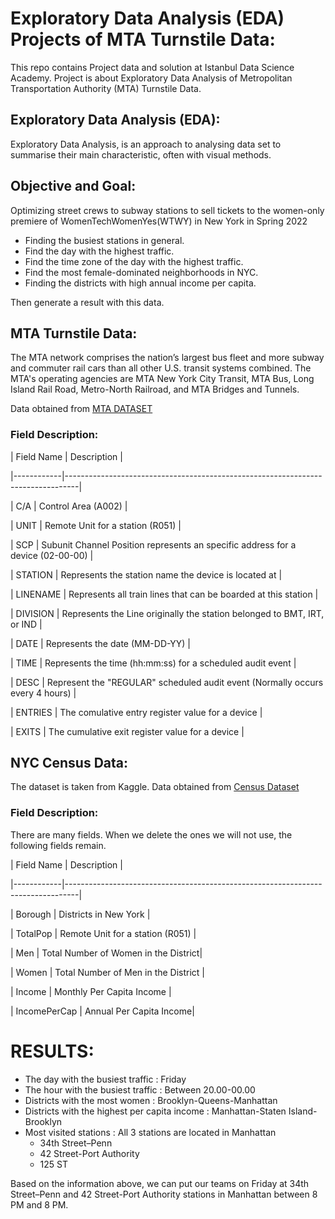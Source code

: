 # Exploratory Data Analysis (EDA) Projects of MTA Turnstile Data:

This repo contains Project data and solution at Istanbul Data Science Academy. Project is about Exploratory Data Analysis of Metropolitan Transportation Authority (MTA) Turnstile Data.


## Exploratory Data Analysis (EDA):

Exploratory Data Analysis, is an approach to analysing data set to summarise their main characteristic, often with visual methods. 

## Objective and Goal:

  Optimizing street crews to subway stations to sell tickets to the women-only premiere of WomenTechWomenYes(WTWY) in New York in Spring 2022

* Finding the busiest stations in general.
* Find the day with the highest traffic.
* Find the time zone of the day with the highest traffic.
* Find the most female-dominated neighborhoods in NYC.
* Finding the districts with high annual income per capita.

Then generate a result with this data.
 
## MTA Turnstile Data:

The MTA network comprises the nation’s largest bus fleet and more subway and commuter rail cars than all other U.S. transit systems combined. The MTA's operating agencies are MTA New York City Transit, MTA Bus, Long Island Rail Road, Metro-North Railroad, and MTA Bridges and Tunnels.

Data obtained from [MTA DATASET](http://web.mta.info/developers/turnstile.html)

### Field Description:

  | Field Name | Description |

|------------|---------------------------------------------------------------------------------|

| C/A | Control Area (A002) |

| UNIT | Remote Unit for a station (R051) |

| SCP | Subunit Channel Position represents an specific address for a device (02-00-00) |

| STATION | Represents the station name the device is located at |

| LINENAME | Represents all train lines that can be boarded at this station |

| DIVISION | Represents the Line originally the station belonged to BMT, IRT, or IND |

| DATE | Represents the date (MM-DD-YY) |

| TIME | Represents the time (hh:mm:ss) for a scheduled audit event |

| DESC | Represent the "REGULAR" scheduled audit event (Normally occurs every 4 hours) |

| ENTRIES | The comulative entry register value for a device |

| EXITS | The cumulative exit register value for a device |

## NYC Census Data:

The dataset is taken from Kaggle. Data obtained from [Census Dataset](https://www.kaggle.com/muonneutrino/mapping-new-york-city-census-data/data?select=nyc_census_tracts.csv)


### Field Description:

There are many fields. When we delete the ones we will not use, the following fields remain.

  | Field Name | Description |

|------------|---------------------------------------------------------------------------------|

| Borough | Districts in New York |

| TotalPop | Remote Unit for a station (R051) |

| Men | Total Number of Women in the District|

| Women | Total Number of Men in the District |

| Income | Monthly Per Capita Income |

| IncomePerCap | Annual Per Capita Income|


# RESULTS:

 - The day with the busiest traffic : Friday
 - The hour with the busiest traffic : Between 20.00-00.00
 - Districts with the most women : Brooklyn-Queens-Manhattan
 - Districts with the highest per capita income : Manhattan-Staten Island-Brooklyn
 - Most visited stations : All 3 stations are located in Manhattan
	-   34th Street–Penn
	-   42 Street-Port Authority
	-   125 ST

Based on the information above, we can put our teams on Friday at 34th Street–Penn and 42 Street-Port Authority stations in Manhattan between 8 PM and 8 PM.